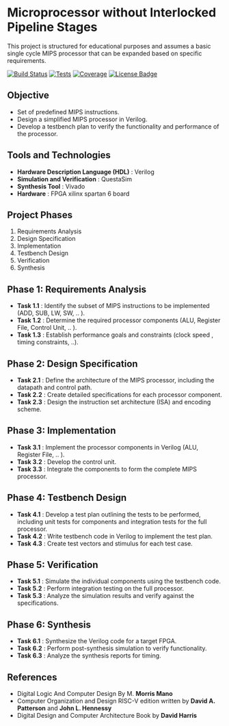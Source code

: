 # Microprocessor without Interlocked Pipeline Stages



 This project is structured for educational purposes and assumes a basic single cycle MIPS processor that can be expanded based on specific requirements.

[![Build Status](badge)](link) [![Tests](badge)](link)  [![Coverage](badge)](link) [![License Badge](badge)](link)


## Objective

- Set of predefined MIPS instructions.
- Design a simplified MIPS processor in Verilog.
- Develop a testbench plan to verify the functionality and performance of the processor.

## Tools and Technologies
- **Hardware Description Language (HDL)** : Verilog
- **Simulation and Verification** : QuestaSim
- **Synthesis Tool** : Vivado
-  **Hardware** : FPGA xilinx spartan 6 board

## Project Phases
1. Requirements Analysis
2. Design Specification
3. Implementation
4. Testbench Design
5. Verification  
6. Synthesis

## Phase 1: Requirements Analysis
- **Task 1.1** : Identify the subset of MIPS instructions to be implemented (ADD, SUB, LW, SW, .. ).
- **Task 1.2** : Determine the required processor components (ALU, Register File, Control Unit, .. ).
- **Task 1.3** : Establish performance goals and constraints (clock speed , timing constraints, ..).

## Phase 2: Design Specification
- **Task 2.1** : Define the architecture of the MIPS processor, including the datapath and control path.
- **Task 2.2** : Create detailed specifications for each processor component.
- **Task 2.3** : Design the instruction set architecture (ISA) and encoding scheme.

## Phase 3: Implementation
- **Task 3.1** : Implement the processor components in Verilog (ALU, Register File, .. ).
- **Task 3.2** : Develop the control unit.
- **Task 3.3** : Integrate the components to form the complete MIPS processor.

##  Phase 4: Testbench Design
- **Task 4.1** : Develop a test plan outlining the tests to be performed, including unit tests for components and integration tests for the full processor.
- **Task 4.2** : Write testbench code in Verilog to implement the test plan.
- **Task 4.3** : Create test vectors and stimulus for each test case.

##  Phase 5: Verification
- **Task 5.1** : Simulate the individual components using the testbench code.
- **Task 5.2** : Perform integration testing on the full processor.
- **Task 5.3** : Analyze the simulation results and verify against the specifications.


##  Phase 6: Synthesis
- **Task 6.1** : Synthesize the Verilog code for a target FPGA.
- **Task 6.2** : Perform post-synthesis simulation to verify functionality.
- **Task 6.3** : Analyze the synthesis reports for timing.

## References 
- Digital Logic And Computer Design By M. **Morris Mano**
- Computer Organization and Design RISC-V edition written by **David A. Patterson** and **John L. Hennessy**
- Digital Design and Computer Architecture Book by **David Harris**

